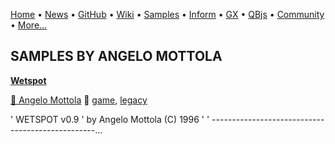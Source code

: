 [Home](https://qb64.com) • [News](../news.md) • [GitHub](https://github.com/QB64Official/qb64) • [Wiki](https://github.com/QB64Official/qb64/wiki) • [Samples](../samples.md) • [Inform](../inform.md) • [GX](../gx.md) • [QBjs](../qbjs.md) • [Community](../community.md) • [More...](../more.md)

## SAMPLES BY ANGELO MOTTOLA

**[Wetspot](wetspot/index.md)**

[🐝 Angelo Mottola](angelo-mottola.md) 🔗 [game](game.md), [legacy](legacy.md)

' WETSPOT v0.9 ' by Angelo Mottola (C) 1996 ' ' -------------------------------------------------...
